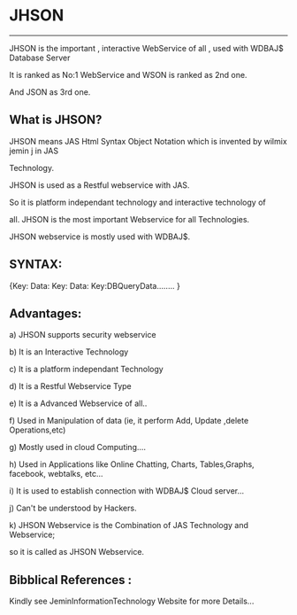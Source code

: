 
# JHSON
--------

JHSON   is  the     important  ,  interactive   WebService   of  all ,  used  with  WDBAJ$  Database  Server

It   is  ranked  as  No:1  WebService  and  WSON is  ranked  as  2nd one.

And  JSON  as  3rd one.

What   is  JHSON?
----------------

JHSON   means   JAS  Html  Syntax   Object   Notation  which    is  invented  by  wilmix   jemin  j  in JAS  

Technology.

JHSON  is  used  as   a  Restful  webservice   with  JAS.

So  it  is  platform   independant  technology  and   interactive   technology   of  

all.  JHSON  is   the  most  important  Webservice   for  all   Technologies.

JHSON  webservice   is  mostly   used  with  WDBAJ$.





SYNTAX:
------


<JHSON> 


{Key: Data: Key: Data: Key:DBQueryData........ } 


</JHSON>




Advantages:
----------

a)   JHSON   supports  security  webservice

b)  It  is   an Interactive   Technology

c)   It  is  a  platform  independant  Technology

d)  It  is  a  Restful   Webservice  Type

e)  It  is  a   Advanced    Webservice  of all..

f)  Used  in  Manipulation   of   data  (ie,  it  perform   Add,  Update  ,delete  Operations,etc)

g)  Mostly  used    in  cloud  Computing....

h)  Used  in  Applications   like  Online  Chatting,  Charts, Tables,Graphs, facebook,  webtalks, etc...

i)  It  is  used  to    establish   connection    with  WDBAJ$  Cloud   server...

j)   Can't  be  understood  by   Hackers.

k)  JHSON  Webservice   is  the    Combination of  JAS  Technology  and  Webservice;

so  it  is   called   as  JHSON  Webservice.


Bibblical  References  :
-----------------------
Kindly  see  JeminInformationTechnology Website for   more  Details...
